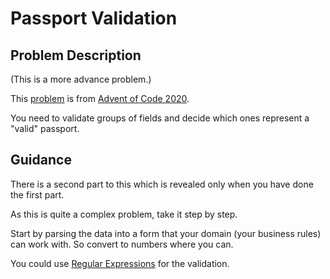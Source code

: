 # Passport Validation

## Problem Description

(This is a more advance problem.)

This [problem](02-roman-numeral-arithmetic.md) is from [Advent of Code 2020](https://adventofcode.com/2020).

You need to validate groups of fields and decide which ones represent a "valid" passport.

## Guidance

There is a second part to this which is revealed only when you have done the first part.

As this is quite a complex problem, take it step by step.

Start by parsing the data into a form that your domain (your business rules) can work with. So convert to numbers where you can.

You could use [Regular Expressions](https://developer.mozilla.org/en-US/docs/Web/JavaScript/Guide/Regular_Expressions) for the validation.


